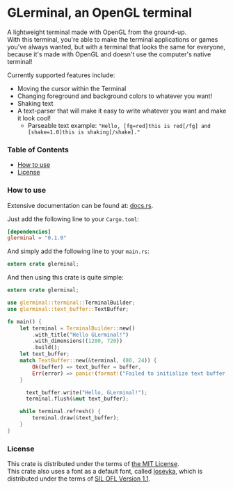 # GLerminal, an OpenGL terminal
A lightweight terminal made with OpenGL from the ground-up.  
With this terminal, you're able to make the terminal applications or games you've always wanted, but with a terminal that looks the same for everyone, because it's made with OpenGL and doesn't use the computer's native terminal!

Currently supported features include:
- Moving the cursor within the Terminal
- Changing foreground and background colors to whatever you want!
- Shaking text
- A text-parser that will make it easy to write whatever you want and make it look cool!
  - Parseable text example: `"Hello, [fg=red]this is red[/fg] and [shake=1.0]this is shaking[/shake]."`

### Table of Contents
- [How to use](#how-to-use)
- [License](#license)

### How to use
Extensive documentation can be found at: [docs.rs][docs].

Just add the following line to your `Cargo.toml`:
```toml
[dependencies]
glerminal = "0.1.0"
```

And simply add the following line to your `main.rs`:
```rust
extern crate glerminal;
```

And then using this crate is quite simple:
```rust
extern crate glerminal;

use glerminal::terminal::TerminalBuilder;
use glerminal::text_buffer::TextBuffer;

fn main() {
    let terminal = TerminalBuilder::new()
        .with_title("Hello GLerminal!")
        .with_dimensions((1280, 720))
        .build();
    let text_buffer;
    match TextBuffer::new(&terminal, (80, 24)) {
        Ok(buffer) => text_buffer = buffer,
        Err(error) => panic!(format!("Failed to initialize text buffer: {}", error)),
    }

      text_buffer.write("Hello, GLerminal!");
      terminal.flush(&mut text_buffer);

    while terminal.refresh() {
        terminal.draw(&text_buffer);
    }
}
```

### License
This crate is distributed under the terms of [the MIT License][license].  
This crate also uses a font as a default font, called [Iosevka][iosevka], which is distributed under the terms of [SIL OFL Version 1.1][license-iosevka].

[docs]: https://docs.rs/glerminal
[license]: LICENSE.md
[iosevka]: https://github.com/be5invis/Iosevka
[license-iosevka]: LICENSE-IOSEVKA.md
